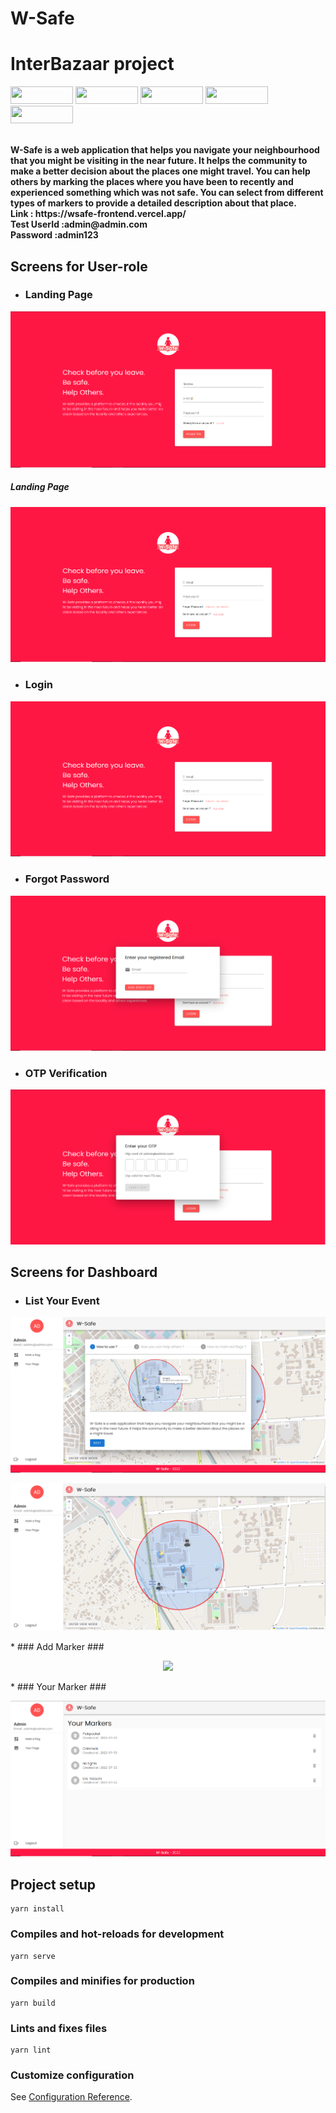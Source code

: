 # W-Safe 

# InterBazaar project

<p float="left">
  <img src="https://img.shields.io/badge/Vue.js-35495E?style=for-the-badge&logo=vuedotjs&logoColor=4FC08D" height="28" width="100" />
  <img src="https://img.shields.io/badge/Node.js-43853D?style=for-the-badge&logo=node.js&logoColor=white" height="28" width="100" />
  <img src="https://img.shields.io/badge/Express.js-000000?style=for-the-badge&logo=express&logoColor=white" height="28" width="100" />
  <img src="https://img.shields.io/badge/MongoDB-4EA94B?style=for-the-badge&logo=mongodb&logoColor=white" height="28" width="100" />
  <img src="https://img.shields.io/badge/JavaScript-F7DF1E?style=for-the-badge&logo=javascript&logoColor=black" height="28" width="100" />
</p>

<br/>

<b>
  W-Safe is a web application that helps you navigate your
                  neighbourhood that you might be visiting in the near future.
                  It helps the community to make a better decision about the
                  places one might travel.
  You can help others by marking the places where you have been
                  to recently and experienced something which was not safe. You
                  can select from different types of markers to provide a
                  detailed description about that place.
  <br/>
  Link : https://wsafe-frontend.vercel.app/
  <br/>
Test UserId :admin@admin.com
  <br/>
Password    :admin123   
</b>


## Screens for User-role

* ### Landing Page ### 
<p align="center">
  <img src="Project_snapshots/Home.PNG">
  <h5>Landing Page</h5>
  <img src="Project_snapshots/Login.PNG">
</p>

* ### Login ###
<p align="center">
  <img src="Project_snapshots/Login.PNG">
</p>

* ### Forgot Password ###
<p align="center">
  <img src="Project_snapshots/forgotpassword.PNG">
</p>

* ### OTP Verification ###
<p align="center">
  <img src="Project_snapshots/otpVerification.PNG">
</p>

## Screens for Dashboard

* ### List Your Event ### 
<p align="center">
  <img src="Project_snapshots/dashboard.PNG">
</p>
<p align="center">
  <img src="Project_snapshots/dashboard2.PNG">
</p>
* ### Add Marker ### 
<p align="center">
  <img src="Project_snapshots/addmarker.PNG">
</p>
* ### Your Marker ### 
<p align="center">
  <img src="Project_snapshots/yourmarkers.PNG">
</p>

## Project setup
```
yarn install
```

### Compiles and hot-reloads for development
```
yarn serve
```

### Compiles and minifies for production
```
yarn build
```

### Lints and fixes files
```
yarn lint
```

### Customize configuration
See [Configuration Reference](https://cli.vuejs.org/config/).
